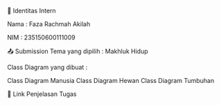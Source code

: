 👤 Identitas Intern

Nama : Faza Rachmah Akilah

NIM : 235150600111009

📤 Submission
Tema yang dipilih : Makhluk Hidup

Class Diagram yang dibuat :

Class Diagram Manusia
Class Diagram Hewan
Class Diagram Tumbuhan

🔗 Link Penjelasan Tugas
